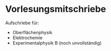
# Vorlesungsmitschriebe

Aufschriebe für:

- Oberflächenphysik
- Elektrochemie
- Experimentalphysik B (noch unvollständig)

